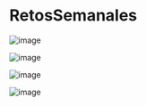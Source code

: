 # RetosSemanales

![image](https://user-images.githubusercontent.com/100344855/164470109-b2016a6e-288c-478f-927a-87d73989682a.png)

![image](https://user-images.githubusercontent.com/100344855/164470276-bfa2dd01-263f-434d-8721-470e650d8074.png)

![image](https://user-images.githubusercontent.com/100344855/164470334-50917803-b1ae-48c2-8015-0a7eec4ac0de.png)

![image](https://user-images.githubusercontent.com/100344855/164470216-67fe3d38-8f98-4ed3-b9a0-da0600586564.png)

